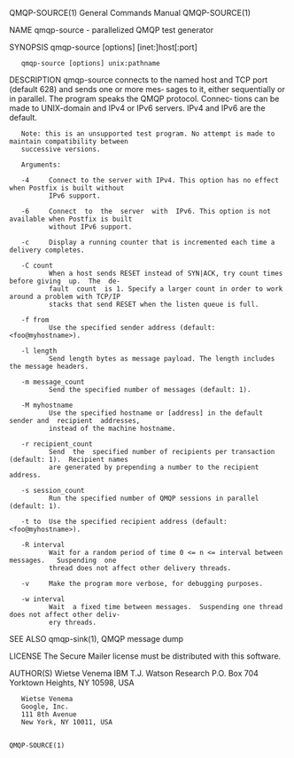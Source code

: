 QMQP-SOURCE(1)                          General Commands Manual                         QMQP-SOURCE(1)

NAME
       qmqp-source - parallelized QMQP test generator

SYNOPSIS
       qmqp-source [options] [inet:]host[:port]

       qmqp-source [options] unix:pathname

DESCRIPTION
       qmqp-source  connects  to  the named host and TCP port (default 628) and sends one or more mes‐
       sages to it, either sequentially or in parallel. The program speaks the QMQP protocol.  Connec‐
       tions can be made to UNIX-domain and IPv4 or IPv6 servers.  IPv4 and IPv6 are the default.

       Note: this is an unsupported test program. No attempt is made to maintain compatibility between
       successive versions.

       Arguments:

       -4     Connect to the server with IPv4. This option has no effect when Postfix is built without
              IPv6 support.

       -6     Connect  to  the  server  with  IPv6. This option is not available when Postfix is built
              without IPv6 support.

       -c     Display a running counter that is incremented each time a delivery completes.

       -C count
              When a host sends RESET instead of SYN|ACK, try count times before giving  up.  The  de‐
              fault  count  is 1. Specify a larger count in order to work around a problem with TCP/IP
              stacks that send RESET when the listen queue is full.

       -f from
              Use the specified sender address (default: <foo@myhostname>).

       -l length
              Send length bytes as message payload. The length includes the message headers.

       -m message_count
              Send the specified number of messages (default: 1).

       -M myhostname
              Use the specified hostname or [address] in the default sender and  recipient  addresses,
              instead of the machine hostname.

       -r recipient_count
              Send  the  specified number of recipients per transaction (default: 1).  Recipient names
              are generated by prepending a number to the recipient address.

       -s session_count
              Run the specified number of QMQP sessions in parallel (default: 1).

       -t to  Use the specified recipient address (default: <foo@myhostname>).

       -R interval
              Wait for a random period of time 0 <= n <= interval between  messages.   Suspending  one
              thread does not affect other delivery threads.

       -v     Make the program more verbose, for debugging purposes.

       -w interval
              Wait  a fixed time between messages.  Suspending one thread does not affect other deliv‐
              ery threads.

SEE ALSO
       qmqp-sink(1), QMQP message dump

LICENSE
       The Secure Mailer license must be distributed with this software.

AUTHOR(S)
       Wietse Venema
       IBM T.J. Watson Research
       P.O. Box 704
       Yorktown Heights, NY 10598, USA

       Wietse Venema
       Google, Inc.
       111 8th Avenue
       New York, NY 10011, USA

                                                                                        QMQP-SOURCE(1)
